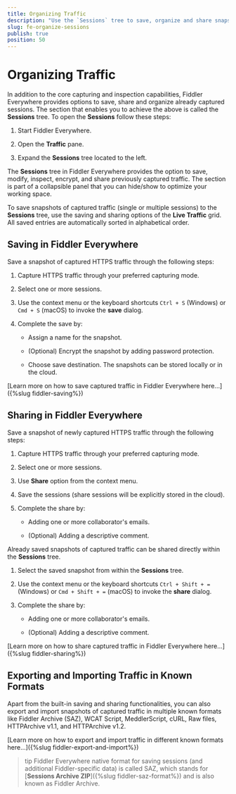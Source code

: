 ```yaml
---
title: Organizing Traffic
description: "Use the `Sessions` tree to save, organize and share snapshots of captured traffic."
slug: fe-organize-sessions
publish: true
position: 50
---
```


# Organizing Traffic

In addition to the core capturing and inspection capabilities, Fiddler Everywhere provides options to save, share and organize already captured sessions. The section that enables you to achieve the above is called the **Sessions** tree. To open the **Sessions** follow these steps:

1. Start Fiddler Everywhere.

1. Open the **Traffic** pane.

1. Expand the **Sessions** tree located to the left.


The **Sessions** tree in Fiddler Everywhere provides the option to save, modify, inspect, encrypt, and share previously captured traffic. The section is part of a collapsible panel that you can hide/show to optimize your working space.

To save snapshots of captured traffic (single or multiple sessions) to the **Sessions** tree, use the saving and sharing options of the **Live Traffic** grid. All saved entries are automatically sorted in alphabetical order.

## Saving in Fiddler Everywhere

Save a snapshot of captured HTTPS traffic through the following steps:

1. Capture HTTPS traffic through your preferred capturing mode.

1. Select one or more sessions.

1. Use the context menu or the keyboard shortcuts `Ctrl + S` (Windows) or `Cmd + S` (macOS) to invoke the **save** dialog.

1. Complete the save by:

    - Assign a name for the snapshot.

    - (Optional) Encrypt the snapshot by adding password protection.

    - Choose save destination. The snapshots can be stored locally or in the cloud.


[Learn more on how to save captured traffic in Fiddler Everywhere here...]({%slug fiddler-saving%})

## Sharing in Fiddler Everywhere

Save a snapshot of newly captured HTTPS traffic through the following steps:

1. Capture HTTPS traffic through your preferred capturing mode.

1. Select one or more sessions.

1. Use **Share** option from the context menu.

1. Save the sessions (share sessions will be explicitly stored in the cloud).

1. Complete the share by:

    - Adding one or more collaborator's emails.

    - (Optional) Adding a descriptive comment.


Already saved snapshots of captured traffic can be shared directly within the **Sessions** tree.

1. Select the saved snapshot from within the **Sessions** tree.

1. Use the context menu or the keyboard shortcuts `Ctrl + Shift + =` (Windows) or `Cmd + Shift + =` (macOS) to invoke the **share** dialog.

1. Complete the share by:

    - Adding one or more collaborator's emails.

    - (Optional) Adding a descriptive comment.


[Learn more on how to share captured traffic in Fiddler Everywhere here...]({%slug fiddler-sharing%})


## Exporting and Importing Traffic in Known Formats

Apart from the built-in saving and sharing functionalities, you can also export and import snapshots of captured traffic in multiple known formats like Fiddler Archive (SAZ), WCAT Script, MeddlerScript, cURL, Raw files, HTTPArchive v1.1, and HTTPArchive v1.2.

[Learn more on how to export and import traffic in different known formats here...]({%slug fiddler-export-and-import%})

>tip Fiddler Everywhere native format for saving sessions (and additional Fiddler-specific data) is called SAZ, which stands for [**Sessions Archive ZIP**]({%slug fiddler-saz-format%}) and is also known as Fiddler Archive. 
